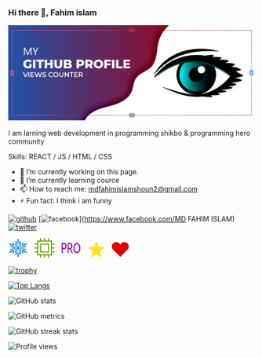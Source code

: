### Hi there 👋,  Fahim islam
![](https://github.com/mdfahimislamshoun/mdfahimislamshoun/blob/main/git%20bannar.jpg)

I am larning web development in programming shikbo & programming hero community

Skills: REACT / JS / HTML / CSS

- 🔭 I’m currently working on this page. 
- 🌱 I’m currently learning cource 
- 📫 How to reach me: mdfahimislamshoun2@gmail.com 
- ⚡ Fun fact: I think i am funny 


[<img src='https://cdn.jsdelivr.net/npm/simple-icons@3.0.1/icons/github.svg' alt='github' height='40'>](https://github.com/Md-Fahim-islam)  [<img src='https://cdn.jsdelivr.net/npm/simple-icons@3.0.1/icons/facebook.svg' alt='facebook' height='40'>](https://www.facebook.com/MD FAHIM ISLAM)  [<img src='https://cdn.jsdelivr.net/npm/simple-icons@3.0.1/icons/twitter.svg' alt='twitter' height='40'>](https://twitter.com/@fahi_islam)  

<a href='https://archiveprogram.github.com/'><img src='https://raw.githubusercontent.com/acervenky/animated-github-badges/master/assets/acbadge.gif' width='40' height='40'></a> <a href='https://docs.github.com/en/developers'><img src='https://raw.githubusercontent.com/acervenky/animated-github-badges/master/assets/devbadge.gif' width='40' height='40'></a> <a href='https://github.com/pricing'><img src='https://raw.githubusercontent.com/acervenky/animated-github-badges/master/assets/pro.gif' width='40' height='40'></a> <a href='https://stars.github.com/'><img src='https://raw.githubusercontent.com/acervenky/animated-github-badges/master/assets/starbadge.gif' width='35' height='35'></a> <a href='https://docs.github.com/en/github/supporting-the-open-source-community-with-github-sponsors'><img src='https://raw.githubusercontent.com/acervenky/animated-github-badges/master/assets/sponsorbadge.gif' width='35' height='35'></a> 

[![trophy](https://github-profile-trophy.vercel.app/?username=Md-Fahim-islam)](https://github.com/ryo-ma/github-profile-trophy)

[![Top Langs](https://github-readme-stats.vercel.app/api/top-langs/?username=Md-Fahim-islam)](https://github.com/anuraghazra/github-readme-stats)

![GitHub stats](https://github-readme-stats.vercel.app/api?username=Md-Fahim-islam&show_icons=true&count_private=true)  

![GitHub metrics](https://metrics.lecoq.io/Md-Fahim-islam)  

![GitHub streak stats](https://streak-stats.demolab.com/?user=Md-Fahim-islam)  

![Profile views](https://gpvc.arturio.dev/Md-Fahim-islam)  


